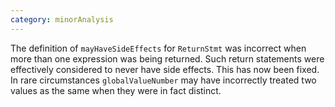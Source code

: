 ```yaml
---
category: minorAnalysis
---
```

The definition of `mayHaveSideEffects` for `ReturnStmt` was incorrect when more
than one expression was being returned. Such return statements were
effectively considered to never have side effects. This has now been fixed.
In rare circumstances `globalValueNumber` may have incorrectly treated two
values as the same when they were in fact distinct.
